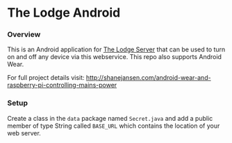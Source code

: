 # The Lodge Android

### Overview

This is an Android application for
[The Lodge Server](https://github.com/ShaneJansen/TheLodgeServer)
that can be used to turn on and off any
device via this webservice.  This repo also supports Android Wear.

For full project details visit: http://shanejansen.com/android-wear-and-raspberry-pi-controlling-mains-power

### Setup

Create a class in the `data` package named `Secret.java` and add a public member
of type String called `BASE_URL` which contains the location of your web server.
